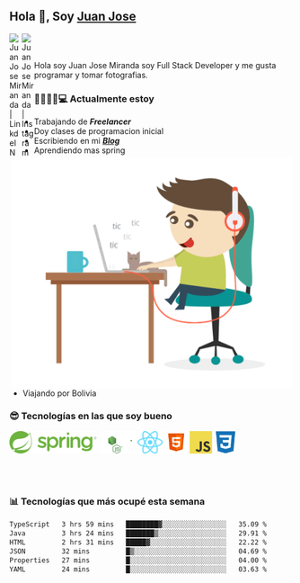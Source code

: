 ## Hola 👋, Soy [Juan Jose](http://juanjoses.me)

<a href="https://www.linkedin.com/in/juanjosemirandam/">
  <img align="left" alt="Juan Jose Miranda | LinkdeIN" width="22px" src="https://cdn.jsdelivr.net/npm/simple-icons@v3/icons/linkedin.svg" />
</a>

<a href="https://www.instagram.com/juan.jose.miranda/">
  <img align="left" alt="Juan Jose Miranda | Instagram" width="22px" src="https://cdn.jsdelivr.net/npm/simple-icons@v3/icons/instagram.svg" />
</a>

<br /> <br />

Hola soy Juan Jose Miranda soy Full Stack Developer y me gusta programar y tomar fotografias.

<img align="right" alt="GIF" src="./images/gif-juanjose.gif" width="500" max-height="320" />

### 👨‍💻🕵‍♀💻 Actualmente estoy

- Trabajando de ***Freelancer***
- Doy clases de programacion inicial
- Escribiendo en mi ***[Blog](http://juanjoses.me)***
- Aprendiendo mas spring
- Viajando por Bolivia 

### 😎 Tecnologías en las que soy bueno

<code><img alt="Spring" height="40px" src="./images/spring-icon.svg"/></code>
<code><img alt="NodeJS" height="40px" src="./images/nodejs-icon.svg" /></code>
<code><img alt="ReactJS" height="40px" src="./images/react-icon.svg" /></code>
<code><img alt="HTML5" height="40px" src="./images/html-icon.png" /></code>
<code><img alt="JavaScript" height="40px" src="./images/js-icon.png"  /></code>
<code><img alt="CSS3" height="40px" src="./images/css-icon.png" /></code>

<br/><br/>

### 📊 Tecnologías que más ocupé esta semana

<!--START_SECTION:waka-->

```text
TypeScript   3 hrs 59 mins   ████████▓░░░░░░░░░░░░░░░░   35.09 %
Java         3 hrs 24 mins   ███████▒░░░░░░░░░░░░░░░░░   29.91 %
HTML         2 hrs 31 mins   █████▓░░░░░░░░░░░░░░░░░░░   22.22 %
JSON         32 mins         █▒░░░░░░░░░░░░░░░░░░░░░░░   04.69 %
Properties   27 mins         █░░░░░░░░░░░░░░░░░░░░░░░░   04.00 %
YAML         24 mins         █░░░░░░░░░░░░░░░░░░░░░░░░   03.63 %
```

<!--END_SECTION:waka-->

<!-- ### 📌🤓 Últimos artículos en mi blog -->